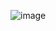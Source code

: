 ![image](https://user-images.githubusercontent.com/47408756/147330422-139e87f0-f26b-4086-8a3f-2640389e5038.png)
